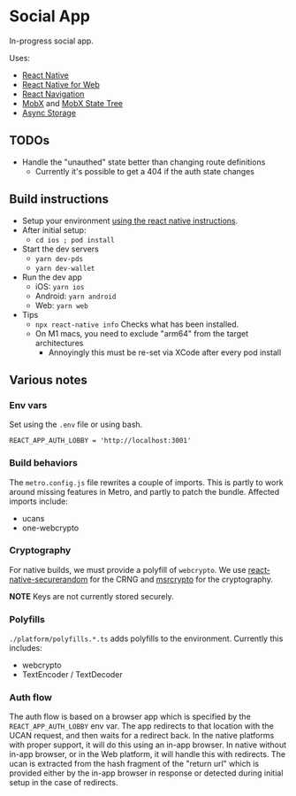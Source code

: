 # Social App

In-progress social app.

Uses:

- [React Native](https://reactnative.dev)
- [React Native for Web](https://necolas.github.io/react-native-web/)
- [React Navigation](https://reactnative.dev/docs/navigation#react-navigation)
- [MobX](https://mobx.js.org/README.html) and [MobX State Tree](https://mobx-state-tree.js.org/)
- [Async Storage](https://github.com/react-native-async-storage/async-storage)

## TODOs

- Handle the "unauthed" state better than changing route definitions
  - Currently it's possible to get a 404 if the auth state changes

## Build instructions

- Setup your environment [using the react native instructions](https://reactnative.dev/docs/environment-setup).
- After initial setup:
  - `cd ios ; pod install`
- Start the dev servers
  - `yarn dev-pds`
  - `yarn dev-wallet`
- Run the dev app
  - iOS: `yarn ios`
  - Android: `yarn android`
  - Web: `yarn web`
- Tips
  - `npx react-native info` Checks what has been installed.
  - On M1 macs, you need to exclude "arm64" from the target architectures
    - Annoyingly this must be re-set via XCode after every pod install

## Various notes

### Env vars

Set using the `.env` file or using bash.

```
REACT_APP_AUTH_LOBBY = 'http://localhost:3001'
```

### Build behaviors

The `metro.config.js` file rewrites a couple of imports. This is partly to work around missing features in Metro, and partly to patch the bundle. Affected imports include:

- ucans
- one-webcrypto

### Cryptography

For native builds, we must provide a polyfill of `webcrypto`. We use [react-native-securerandom](https://github.com/robhogan/react-native-securerandom) for the CRNG and [msrcrypto](https://github.com/kevlened/msrCrypto) for the cryptography.

**NOTE** Keys are not currently stored securely.

### Polyfills

`./platform/polyfills.*.ts` adds polyfills to the environment. Currently this includes:

- webcrypto
- TextEncoder / TextDecoder

### Auth flow

The auth flow is based on a browser app which is specified by the `REACT_APP_AUTH_LOBBY` env var. The app redirects to that location with the UCAN request, and then waits for a redirect back. In the native platforms with proper support, it will do this using an in-app browser. In native without in-app browser, or in the Web platform, it will handle this with redirects. The ucan is extracted from the hash fragment of the "return url" which is provided either by the in-app browser in response or detected during initial setup in the case of redirects.